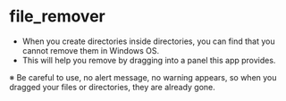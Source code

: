 # file_remover
  - When you create directories inside directories, you can find that you cannot remove them in Windows OS.
  - This will help you remove by dragging into a panel this app provides.


※ Be careful to use, no alert message, no warning appears, so when you dragged your files or directories, they are already gone.
